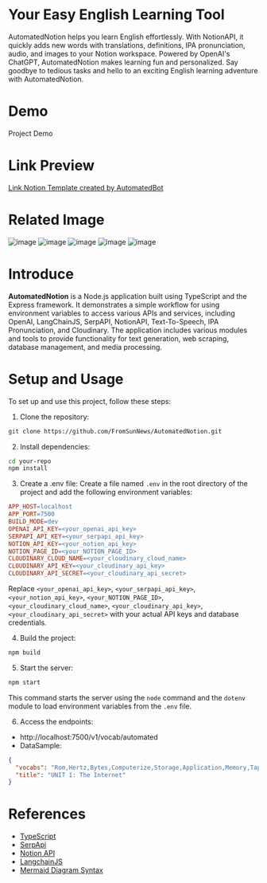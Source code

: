 # Your Easy English Learning Tool
AutomatedNotion helps you learn English effortlessly. With NotionAPI, it quickly adds new words with translations, definitions, IPA pronunciation, audio, and images to your Notion workspace. Powered by OpenAI's ChatGPT, AutomatedNotion makes learning fun and personalized. Say goodbye to tedious tasks and hello to an exciting English learning adventure with AutomatedNotion.
# Demo
Project Demo

# Link Preview
[Link Notion Template created by AutomatedBot](https://fluoridated-card-dab.notion.site/d353fc08863a4909b667180c49bf1d01?v=4a7baaa29c4342d5b680eed667f84635)

# Related Image

![image](https://github.com/FromSunNews/AutomatedNotion/assets/111409554/3b84e860-42dc-4023-bfb5-c7473fd023c2)
![image](https://github.com/FromSunNews/AutomatedNotion/assets/111409554/1f874ecd-219b-469b-baa6-68337cb1502e)
![image](https://github.com/FromSunNews/AutomatedNotion/assets/111409554/19d4c75d-a170-463f-992a-d72ec2bb6e90)
![image](https://github.com/FromSunNews/AutomatedNotion/assets/111409554/8874bfc2-0712-4c73-8fd5-336623e6d8c1)
![image](https://github.com/FromSunNews/AutomatedNotion/assets/111409554/ca981133-7de3-4455-9045-3b1402464bc5)

# Introduce

**AutomatedNotion** is a Node.js application built using TypeScript and the Express framework. It demonstrates a simple workflow for using environment variables to access various APIs and services, including OpenAI, LangChainJS, SerpAPI, NotionAPI, Text-To-Speech, IPA Pronunciation, and Cloudinary. The application includes various modules and tools to provide functionality for text generation, web scraping, database management, and media processing.

# Setup and Usage

To set up and use this project, follow these steps:

1. Clone the repository:

```bash
git clone https://github.com/FromSunNews/AutomatedNotion.git
```

2. Install dependencies:

```bash
cd your-repo
npm install
```

3. Create a .env file:
   Create a file named `.env` in the root directory of the project and add the following environment variables:

```makefile
APP_HOST=localhost
APP_PORT=7500
BUILD_MODE=dev
OPENAI_API_KEY=<your_openai_api_key>
SERPAPI_API_KEY=<your_serpapi_api_key>
NOTION_API_KEY=<your_notion_api_key>
NOTION_PAGE_ID=<your_NOTION_PAGE_ID>
CLOUDINARY_CLOUD_NAME=<your_cloudinary_cloud_name>
CLOUDINARY_API_KEY=<your_cloudinary_api_key>
CLOUDINARY_API_SECRET=<your_cloudinary_api_secret>
```

Replace `<your_openai_api_key>`, `<your_serpapi_api_key>`, `<your_notion_api_key>`, `<your_NOTION_PAGE_ID>`, `<your_cloudinary_cloud_name>`, `<your_cloudinary_api_key>`, `<your_cloudinary_api_secret>` with your actual API keys and database credentials.

4. Build the project:

```bash
npm build
```

5. Start the server:

```bash
npm start
```

This command starts the server using the `node` command and the `dotenv` module to load environment variables from the `.env` file.

6. Access the endpoints:

- http://localhost:7500/v1/vocab/automated
- DataSample:

```json
{
  "vocabs": "Rom,Hertz,Bytes,Computerize,Storage,Application,Memory,Tape,Network,NICs,Sound Card,Graphics Card,Controller,System Unit,Driver card",
  "title": "UNIT 1: The Internet"
}
```

# References
- [TypeScript](https://www.typescriptlang.org/)
- [SerpApi](https://serpapi.com/)
- [Notion API](https://developers.notion.com/)
- [LangchainJS](https://js.langchain.com/docs/get_started/introduction)
- [Mermaid Diagram Syntax](https://mermaid.js.org/intro/) 

